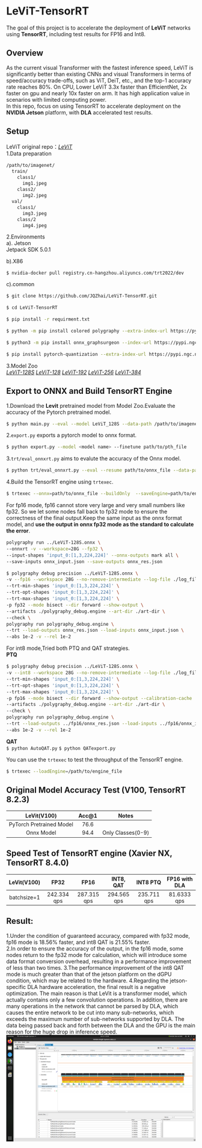 # LeViT-TensorRT
The goal of this project is to accelerate the deployment of __LeViT__ networks using __TensorRT__, including test results for FP16 and Int8.

## Overview
As the current visual Transformer with the fastest inference speed, LeViT is significantly better than existing CNNs and visual Transformers in terms of speed/accuracy trade-offs, such as ViT, DeiT, etc., and the top-1 accuracy rate reaches 80%. On CPU, Lower LeViT 3.3x faster than EfficientNet, 2x faster on gpu and nearly 10x faster on arm. It has high application value in scenarios with limited computing power. \
In this repo, focus on using TensorRT to accelerate deployment on the __NVIDIA Jetson__ platform, with __DLA__ accelerated test results.

## Setup 
LeViT original repo：[_LeViT_](https://github.com/facebookresearch/LeViT) \
1.Data preparation
```
/path/to/imagenet/
  train/
    class1/
      img1.jpeg
    class2/
      img2.jpeg
  val/
    class1/
      img3.jpeg
    class/2
      img4.jpeg
```
2.Environments \
  a). Jetson \
Jetpack SDK 5.0.1


  b).X86
```bash
$ nvidia-docker pull registry.cn-hangzhou.aliyuncs.com/trt2022/dev
```
  c).common
```bash
$ git clone https://github.com/JQZhai/LeViT-TensorRT.git
```
```bash
$ cd LeViT-TensorRT
```
```bash
$ pip install -r requirment.txt
```
```bash
$ python -m pip install colored polygraphy --extra-index-url https://pypi.ngc.nvidia.com
```
```bash
$ python3 -m pip install onnx_graphsurgeon --index-url https://pypi.ngc.nvidia.com
```
```bash
$ pip install pytorch-quantization --extra-index-url https://pypi.ngc.nvidia.com
```
3.Model Zoo \
[_LeViT-128S_](https://dl.fbaipublicfiles.com/LeViT/LeViT-128S-96703c44.pth)
[_LeViT-128_](https://dl.fbaipublicfiles.com/LeViT/LeViT-128-b88c2750.pth)
[_LeViT-192_](https://dl.fbaipublicfiles.com/LeViT/LeViT-192-92712e41.pth)
[_LeViT-256_](https://dl.fbaipublicfiles.com/LeViT/LeViT-256-13b5763e.pth)
[_LeViT-384_](https://dl.fbaipublicfiles.com/LeViT/LeViT-384-9bdaf2e2.pth) 

## Export to ONNX and Build TensorRT Engine
1.Download the __Levit__ pretrained model from Model Zoo.Evaluate the accuracy of the Pytorch pretrained model.
```bash
$ python main.py --eval --model LeViT_128S --data-path /path/to/imagenet
```
2.`export.py` exports a pytorch model to onnx format.
```bash
$ python export.py --model <model name> --finetune path/to/pth_file
```
3.`trt/eval_onnxrt.py` aims to evalute the accuracy of the Onnx model.
```bash
$ python trt/eval_onnxrt.py --eval --resume path/to/onnx_file --data-path ../imagenet_1k --batch-size 32
```  
4.Build the TensorRT engine using `trtexec`.  
```bash
$ trtexec --onnx=path/to/onnx_file --buildOnly  --saveEngine=path/to/engine_file --workspace=4096
```  
For fp16 mode, fp16 cannot store very large and very small numbers like fp32. So we let some nodes fall back to fp32 mode to ensure the correctness of the final output.Keep the same input as the onnx format model, and __use the output in onnx fp32 mode as the standard to calculate the error__.
```bash
polygraphy run ../LeViT-128S.onnx \
--onnxrt -v --workspace=28G --fp32 \
--input-shapes 'input_0:[1,3,224,224]' --onnx-outputs mark all \
--save-inputs onnx_input.json --save-outputs onnx_res.json
```
```bash
$ polygraphy debug precision ../LeViT-128S.onnx \
-v --fp16 --workspace 28G --no-remove-intermediate --log-file ./log_file.json \
--trt-min-shapes 'input_0:[1,3,224,224]' \
--trt-opt-shapes 'input_0:[1,3,224,224]' \
--trt-max-shapes 'input_0:[1,3,224,224]' \
-p fp32 --mode bisect --dir forward --show-output \
--artifacts ./polygraphy_debug.engine --art-dir ./art-dir \
--check \
polygraphy run polygraphy_debug.engine \
--trt --load-outputs onnx_res.json --load-inputs onnx_input.json \
--abs 1e-2 -v --rel 1e-2
```  
For int8 mode,Tried both PTQ and QAT strategies. \
__PTQ__
```bash
$ polygraphy debug precision ../LeViT-128S.onnx \
-v --int8 --workspace 28G --no-remove-intermediate --log-file ./log_file.json \
--trt-min-shapes 'input_0:[1,3,224,224]' \
--trt-opt-shapes 'input_0:[1,3,224,224]' \
--trt-max-shapes 'input_0:[1,3,224,224]' \
-p fp16 --mode bisect --dir forward --show-output --calibration-cache ./cal_trt.bin \
--artifacts ./polygraphy_debug.engine --art-dir ./art-dir \
--check \
polygraphy run polygraphy_debug.engine \
--trt --load-outputs ../fp16/onnx_res.json --load-inputs ../fp16/onnx_input.json \
--abs 1e-2 -v --rel 1e-2
``` 
__QAT__ \
```$ python AutoQAT.py```
```$ python QATexport.py```

 You can use the `trtexec` to test the throughput of the TensorRT engine.
 ```bash
 $ trtexec --loadEngine=/path/to/engine_file
 ``` 

## Original Model Accuracy Test (V100, TensorRT 8.2.3) ##
  
| LeVit(V100) | Acc@1 | Notes |
| :---: | :---: | :---: |
| PyTorch Pretrained Model |  76.6 |  |
| Onnx Model | 94.4 | Only Classes(0-9) |

## Speed Test of TensorRT engine (Xavier NX, TensorRT 8.4.0) ##
  
| LeVit(V100) | FP32 | FP16 | INT8, QAT | INT8 PTQ | FP16 with DLA |
| :---: | :---: | :---: | :---: | :---: | :---: |
| batchsize=1 | 242.334 qps | 287.315 qps | 294.565 qps | 235.711 qps | 81.6333 qps |

## Result:
1.Under the condition of guaranteed accuracy, compared with fp32 mode, fp16 mode is 18.56% faster, and int8 QAT is 21.55% faster.\
2.In order to ensure the accuracy of the output, in the fp16 mode, some nodes return to the fp32 mode for calculation, which will introduce some data format conversion overhead, resulting in a performance improvement of less than two times.
3.The performance improvement of the int8 QAT mode is much greater than that of the jetson platform on the dGPU condition, which may be related to the hardware.
4.Regarding the jetson-specific DLA hardware acceleration, the final result is a negative optimization. The main reason is that LeVit is a transformer model, which actually contains only a few convolution operations. In addition, there are many operations in the network that cannot be parsed by DLA, which causes the entire network to be cut into many sub-networks, which exceeds the maximum number of sub-networks supported by DLA. The data being passed back and forth between the DLA and the GPU is the main reason for the huge drop in inference speed.
![nsys result](Screen.png)
